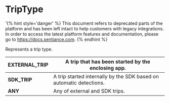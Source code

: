 # TripType

'{% hint style='danger' %} This document refers to deprecated parts of the platform and has been left intact to help customers with legacy integrations. In order to access the latest platform features and documentation, please go to https://docs.sentiance.com. {% endhint %}

Represents a trip type.

| **EXTERNAL\_TRIP** | A trip that has been started by the enclosing app.                  |
| ------------------ | ------------------------------------------------------------------- |
| **SDK\_TRIP**      | A trip started internally by the SDK based on automatic detections. |
| **ANY**            | Any of external and SDK trips.                                      |
